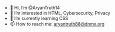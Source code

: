 - 👋 Hi, I’m @AryanTruth14
- 👀 I’m interested in HTML, Cybersecurity, Privacy
- 🌱 I’m currently learning CSS
- 📫 How to reach me: aryantruth88@dnmx.org

<!---
AryanTruth14/AryanTruth14 is a ✨ special ✨ repository because its `README.md` (this file) appears on your GitHub profile.
You can click the Preview link to take a look at your changes.
--->
